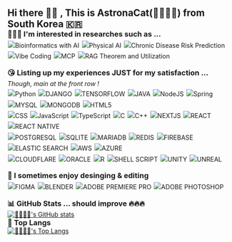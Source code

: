 <h2 style="margin: 0;">Hi there 🤚🏻 , This is AstronaCat(👩🏻‍🚀🐱) from South Korea 🇰🇷</h2>

<h3 style="margin: 0;">👩🏻‍🎓 I'm interested in researches such as ... </h3>
<p style="line-height: 1.6; margin-top: 4px;">
<img src="https://img.shields.io/badge/Bioinformatics%20with-AI-yellow" alt="Bioinformatics with AI" style="margin:1px;">
<img src="https://img.shields.io/badge/Physical%20AI-blue" alt="Physical AI" style="margin:1px;">
<img src="https://img.shields.io/badge/Chronic%20Disease-Risk%20Prediction-red" alt="Chronic Disease Risk Prediction" style="margin:1px;"><br>
<img src="https://img.shields.io/badge/Vibe-Coding-orange" alt="Vibe Coding" style="margin:1px;">
<img src="https://img.shields.io/badge/MCP-brown" alt="MCP" style="margin:1px;">
<img src="https://img.shields.io/badge/RAG-Theorem%20and%20Building-purple" alt="RAG Theorem and Utilization" style="margin:1px;"><br>
</p>

<h3 style="margin: 0;">😘 Listing up my experiences JUST for my satisfaction ...</h3>
<p style="line-height: 1.6; margin-top: 4px;">
  <i>Though, main at the front row !</i><br>
  <img src="https://img.shields.io/badge/Python-3776AB?style=flat&logo=python&logoColor=white" alt="Python" style="margin:1px;">
  <img src="https://img.shields.io/badge/Django-092E20?style=flat&logo=django&logoColor=white" alt="DJANGO" style="margin:1px;">
  <img src="https://img.shields.io/badge/TensorFlow-FF6F00?style=flat&logo=tensorflow&logoColor=white" alt="TENSORFLOW" style="margin:1px;">
  <img src="https://img.shields.io/badge/Java-ED8B00?style=flat&logo=openjdk&logoColor=white" alt="JAVA" style="margin:1px;">
  <img src="https://img.shields.io/badge/Node.js-43853D?style=flat&logo=node.js&logoColor=white" alt="NodeJS" style="margin:1px;">
  <img src="https://img.shields.io/badge/Spring-6DB33F?style=flat&logo=spring&logoColor=white" alt="Spring" style="margin:1px;">
  <img src="https://img.shields.io/badge/MySQL-00000F?style=flat&logo=mysql&logoColor=white" alt="MYSQL" style="margin:1px;">
  <img src="https://img.shields.io/badge/MongoDB-4EA94B?style=flat&logo=mongodb&logoColor=white" alt="MONGODB" style="margin:1px;">
  <img src="https://img.shields.io/badge/HTML5-E34F26?style=flat&logo=html5&logoColor=white" alt="HTML5" style="margin:1px;"><br>
  <img src="https://img.shields.io/badge/CSS-239120?&style=flat&logo=css3&logoColor=white" alt="CSS" style="margin:1px;">
  <img src="https://img.shields.io/badge/JavaScript-F7DF1E?style=flat&logo=JavaScript&logoColor=white" alt="JavaScript" style="margin:1px;">
  <img src="https://img.shields.io/badge/TypeScript-007ACC?style=flat&logo=typescript&logoColor=white" alt="TypeScript" style="margin:1px;">
  <img src="https://img.shields.io/badge/C-00599C?style=flat&logo=c&logoColor=white" alt="C" style="margin:1px;">
  <img src="https://img.shields.io/badge/C%2B%2B-00599C?style=flat&logo=c%2B%2B&logoColor=white" alt="C++" style="margin:1px;">
  <img src="https://img.shields.io/badge/Next.js-000?logo=nextdotjs&logoColor=fff&style=flat" alt="NEXTJS" style="margin:1px;">
  <img src="https://img.shields.io/badge/React-20232A?style=flat&logo=react&logoColor=61DAFB" alt="REACT" style="margin:1px;">
  <img src="https://img.shields.io/badge/React_Native-20232A?style=flat&logo=react&logoColor=61DAFB" alt="REACT NATIVE" style="margin:1px;"><br>
  <img src="https://img.shields.io/badge/PostgreSQL-316192?style=flat&logo=postgresql&logoColor=white" alt="POSTGRESQL" style="margin:1px;">
  <img src="https://img.shields.io/badge/SQLite-07405E?style=flat&logo=sqlite&logoColor=white" alt="SQLITE" style="margin:1px;">
  <img src="https://img.shields.io/badge/MariaDB-003545?style=flat&logo=mariadb&logoColor=white" alt="MARIADB" style="margin:1px;">
  <img src="https://img.shields.io/badge/redis-%23DD0031.svg?&style=flat&logo=redis&logoColor=white" alt="REDIS" style="margin:1px;">
  <img src="https://img.shields.io/badge/Firebase-039BE5?style=flat&logo=Firebase&logoColor=white" alt="FIREBASE" style="margin:1px;">
  <img src="https://img.shields.io/badge/Elastic_Search-005571?style=flat&logo=elasticsearch&logoColor=white" alt="ELASTIC SEARCH" style="margin:1px;">
  <img src="https://img.shields.io/badge/Amazon_AWS-FF9900?style=flat&logo=amazonaws&logoColor=white" alt="AWS" style="margin:1px;">
  <img src="https://img.shields.io/badge/Microsoft_Azure-0089D6?style=flat&logo=microsoft-azure&logoColor=white" alt="AZURE" style="margin:1px;"><br>
  <img src="https://img.shields.io/badge/Cloudflare-F38020?style=flat&logo=Cloudflare&logoColor=white" alt="CLOUDFLARE" style="margin:1px;">
  <img src="https://img.shields.io/badge/Oracle-F80000?style=flat&logo=oracle&logoColor=black" alt="ORACLE" style="margin:1px;">
  <img src="https://img.shields.io/badge/R-276DC3?style=flat&logo=r&logoColor=white" alt="R" style="margin:1px;">
  <img src="https://img.shields.io/badge/Shell_Script-121011?style=flat&logo=gnu-bash&logoColor=white" alt="SHELL SCRIPT" style="margin:1px;">
  <img src="https://img.shields.io/badge/Unity-100000?style=flat&logo=unity&logoColor=white" alt="UNITY" style="margin:1px;">
  <img src="https://img.shields.io/badge/unrealengine-%23313131.svg?style=flat&logo=unrealengine&logoColor=white" alt="UNREAL" style="margin:1px;">
</p>

<h3 style="margin: 0;">🤩 I sometimes enjoy desinging & editing</h3>
<p style="line-height: 1.6; margin-top: 4px;">
<img src="https://img.shields.io/badge/Figma-F24E1E?style=flat&logo=figma&logoColor=white" alt="FIGMA" style="margin:1px;">
<img src="https://img.shields.io/badge/blender-%23F5792A.svg?style=flat&logo=blender&logoColor=white" alt="BLENDER" style="margin:1px;">
<img src="https://img.shields.io/badge/Adobe%20Premiere%20Pro-9999FF?style=flat&logo=Adobe%20Premiere%20Pro&logoColor=white" alt="ADOBE PREMIERE PRO" style="margin:1px;">
<img src="https://img.shields.io/badge/Adobe%20Photoshop-31A8FF?style=flat&logo=Adobe%20Photoshop&logoColor=black" alt="ADOBE PHOTOSHOP" style="margin:1px;">
</p>

<h3 style="margin: 0;">📊 GitHub Stats ... should improve 🔥🔥🔥</h3>
<a href="https://github.com/AstronaCat/github-readme-stats">
  <img src="https://github-readme-stats.vercel.app/api?username=AstronaCat&contribs&count_private=true&show_icons=true&&theme=cobalt" alt="👩🏻‍🚀🐱's GitHub stats">
</a>
<h3 style="margin: 0;">👑 Top Langs</h3>
<a href="https://github.com/AstronaCat/github-readme-stats">
  <img src="https://github-readme-stats.vercel.app/api/top-langs/?username=AstronaCat&layout=compact" alt="👩🏻‍🚀🐱's Top Langs">
</a>
